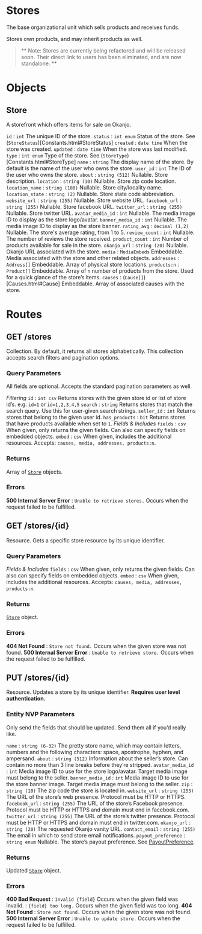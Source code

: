 
# Stores

The base organizational unit which sells products and receives funds.

Stores own products, and may inherit products as well.

> ** Note: Stores are currently being refactored and will be released soon. Their direct link to users has been eliminated, and are now standalone.  **

# Objects

## Store

A storefront which offers items for sale on Okanjo.

`id`
:   `int`  The unique ID of the store.
`status`
:   `int enum`  Status of the store. See (`StoreStatus`)[Constants.html#StoreStatus]
`created`
:   `date time`  When the store was created.
`updated`
:   `date time`  When the store was last modified.
`type`
:   `int enum`  Type of the store.  See (`StoreType`)[Constants.html#StoreType]
`name`
:   `string`  The display name of the store. By default is the name of the user who owns the store.
`user_id`
:   `int`  The ID of the user who owns the store.
`about`
:   `string (512)` Nullable. Store description.
`location`
:   `string (10)` Nullable. Store zip code location.
`location_name`
:   `string (180)` Nullable. Store city/locality name.
`location_state`
:   `string (2)` Nullable. Store state code abbreviation.
`website_url`
:   `string (255)` Nullable. Store website URL.
`facebook_url`
:   `string (255)` Nullable. Store facebook URL.
`twitter_url`
:   `string (255)` Nullable. Store twitter URL.
`avatar_media_id`
:   `int` Nullable. The media image ID to display as the store logo/avatar.
`banner_media_id`
:   `int` Nullable. The media image ID to display as the store banner.
`rating_avg`
:   `decimal (1,2)` Nullable. The store's average rating, from 1 to 5.
`review_count`
:   `int` Nullable. The number of reviews the store received.
`product_count`
:   `int`  Number of products available for sale in the store.
`okanjo_url`
:   `string (20)` Nullable. Okanjo URL associated with the store.
`media`
:   `MediaEmbeds`  Embeddable. Media associated with the store and other related objects.
`addresses`
:   `Address[]`  Embeddable. Array of physical store locations.
`products:n`
:   `Product[]`  Embeddable. Array of `n` number of products from the store. Used for a quick glance of the store’s items.
`causes`
:   (`Cause[]`)[Causes.html#Cause] Embeddable. Array of associated causes with the store.


# Routes

## GET /stores

Collection. By default, it returns all stores alphabetically. This collection accepts search filters and pagination options.

### Query Parameters

All fields are optional. Accepts the standard pagination parameters as well.

*Filtering*
`id`
:   `int csv` Returns stores with the given store id or list of store id’s. e.g. `id=1` or `id=1,2,3,4,5`
`search`
:   `string` Returns stores that match the search query. Use this for user-given search strings.
`seller_id`
:   `int` Returns stores that belong to the given user id.
`has_products`
:   `bit` Returns stores that have products available when set to `1`.
*Fields & Includes*
`fields`
:   `csv` When given, only returns the given fields. Can also can specify fields on embedded objects.
`embed`
:   `csv` When given, includes the additional resources. Accepts: `causes, media, addresses, products:n`.



### Returns

Array of [`Store`](Stores.html#Store) objects.

### Errors

**500 Internal Server Error**
:   `Unable to retrieve stores.` Occurs when the request failed to be fulfilled.



## GET /stores/{id}

Resource. Gets a specific store resource by its unique identifier.

### Query Parameters

*Fields & Includes*
`fields`
:   `csv` When given, only returns the given fields. Can also can specify fields on embedded objects.
`embed`
:   `csv` When given, includes the additional resources. Accepts: `causes, media, addresses, products:n`.



### Returns

[`Store`](Stores.html#Store) object.

### Errors

**404 Not Found**
:   `Store not found.` Occurs when the given store was not found.
**500 Internal Server Error**
:   `Unable to retrieve store.` Occurs when the request failed to be fulfilled.



## PUT /stores/{id}

Resource. Updates a store by its unique identifier. **Requires user level authentication.**

### Entity NVP Parameters

Only send the fields that should be updated. Send them all if you’d really like.

`name`
:   `string (6-32)` The pretty store name, which may contain letters, numbers and the following characters: space, apostrophe, hyphen, and ampersand.
`about`
:   `string (512)` Information about the seller’s store. Can contain no more than 3 line breaks before they’re stripped.
`avatar_media_id`
:   `int` Media image ID to use for the store logo/avatar. Target media image must belong to the seller.
`banner_media_id`
:   `int` Media image ID to use for the store banner image. Target media image must belong to the seller.
`zip`
:   `string (10)` The zip code the store is located in.
`website_url`
:   `string (255)` The URL of the store’s web presence. Protocol must be HTTP or HTTPS.
`facebook_url`
:   `string (255)` The URL of the store’s Facebook presence. Protocol must be HTTP or HTTPS and domain must end in facebook.com.
`twitter_url`
:   `string (255)` The URL of the store’s twitter presence. Protocol must be HTTP or HTTPS and domain must end in twitter.com.
`okanjo_url`
:   `string (20)` The requested Okanjo vanity URL.
`contact_email`
:   `string (255)` The email in which to send store email notifications.
`payout_preference`
:   `string enum` Nullable. The store’s payout preference. See [PayoutPreference](Constants.html#PayoutPreference).

### Returns

Updated [`Store`](Stores.html#Store) object.

### Errors

**400 Bad Request**
:   `Invalid {field}` Occurs when the given field was invalid.
:   `{field} too long.` Occurs when the given field was too long.
**404 Not Found**
:   `Store not found.` Occurs when the given store was not found.
**500 Internal Server Error**
:   `Unable to update store.` Occurs when the request failed to be fulfilled.

